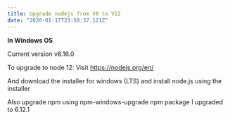 ```yaml
---
title: Upgrade nodejs from V8 to V12
date: "2020-01-17T23:50:37.121Z"
---
```


**In Windows OS**

Current version
v8.16.0

To upgrade to node 12:
Visit https://nodejs.org/en/

And download the installer for windows (LTS) and install node.js using the installer

Also upgrade npm using npm-windows-upgrade npm package
I upgraded to 6.12.1
